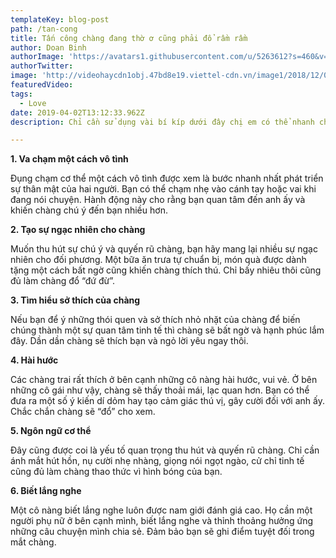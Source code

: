 ```yaml
---
templateKey: blog-post
path: /tan-cong
title: Tấn công chàng đang thờ ơ cũng phải đổ rầm rầm
author: Doan Binh
authorImage: 'https://avatars1.githubusercontent.com/u/5263612?s=460&v=4'
authorTwitter: 
image: 'http://videohaycdn1obj.47bd8e19.viettel-cdn.vn/image1/2018/12/03/13/beb91a00/beb91a00-7976-eca7-b0df-a8d488f9263d.jpg'
featuredVideo: 
tags:
  - Love
date: 2019-04-02T13:12:33.962Z
description: Chỉ cần sử dụng vài bí kíp dưới đây chị em có thể nhanh chóng khiến chàng say đắm ngay lập tức.

---
```


**1. Va chạm một cách vô tình**

Đụng chạm cơ thể một cách vô tình được xem là bước nhanh nhất phát triển sự thân mật của hai người. Bạn có thể chạm nhẹ vào cánh tay hoặc vai khi đang nói chuyện. Hành động này cho rằng bạn quan tâm đến anh ấy  và khiến chàng chú ý đến bạn nhiều hơn.

**2. Tạo sự ngạc nhiên cho chàng**

Muốn thu hút sự chú ý và quyến rũ chàng, bạn hãy mang lại nhiều sự ngạc nhiên cho đối phương. Một bữa ăn trưa tự chuẩn bị, món quà được dành tặng một cách bất ngờ cũng khiến chàng thích thú. Chỉ bấy nhiêu thôi cũng đủ làm chàng đổ “đứ đừ”.

**3. Tìm hiểu sở thích của chàng**

Nếu bạn để ý những thói quen và sở thích nhỏ nhặt của chàng để biến chúng thành một sự quan tâm tinh tế thì chàng sẽ bất ngờ và hạnh phúc lắm đây. Dần dần chàng sẽ thích bạn và ngỏ lời yêu ngay thôi.

**4. Hài hước**

Các chàng trai rất thích ở bên cạnh những cô nàng hài hước, vui vẻ. Ở bên những cô gái như vậy, chàng sẽ thấy thoải mái, lạc quan hơn. Bạn có thể đưa ra một số ý kiến dí dỏm hay tạo cảm giác thú vị, gây cười đối với anh ấy. Chắc chắn chàng sẽ “đổ” cho xem.

**5. Ngôn ngữ cơ thể**

Đây cũng được coi là yếu tố quan trọng thu hút và quyến rũ chàng. Chỉ cần ánh mắt hút hồn, nụ cười nhẹ nhàng, giọng nói ngọt ngào, cử chỉ tinh tế cũng đủ làm chàng thao thức vì hình bóng của bạn.

**6. Biết lắng nghe**

Một cô nàng biết lắng nghe luôn được nam giới đánh giá cao. Họ cần một người phụ nữ ở bên cạnh mình, biết lắng nghe và thỉnh thoảng hưởng ứng những câu chuyện mình chia sẻ. Đảm bảo bạn sẽ ghi điểm tuyệt đối trong mắt chàng.